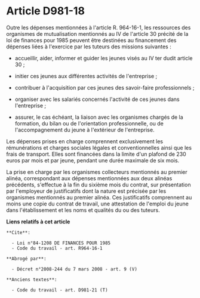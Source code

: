 # Article D981-18

Outre les dépenses mentionnées à l'article R. 964-16-1, les ressources des organismes de mutualisation mentionnés au IV de
l'article 30 précité de la loi de finances pour 1985 peuvent être destinées au financement des dépenses liées à l'exercice
par les tuteurs des missions suivantes :

- accueillir, aider, informer et guider les jeunes visés au IV ter dudit article 30 ;

- initier ces jeunes aux différentes activités de l'entreprise ;

- contribuer à l'acquisition par ces jeunes des savoir-faire professionnels ;

- organiser avec les salariés concernés l'activité de ces jeunes dans l'entreprise ;

- assurer, le cas échéant, la liaison avec les organismes chargés de la formation, du bilan ou de l'orientation
professionnelle, ou de l'accompagnement du jeune à l'extérieur de l'entreprise.

Les dépenses prises en charge comprennent exclusivement les rémunérations et charges sociales légales et conventionnelles
ainsi que les frais de transport. Elles sont financées dans la limite d'un plafond de 230 euros par mois et par jeune,
pendant une durée maximale de six mois.

La prise en charge par les organismes collecteurs mentionnés au premier alinéa, correspondant aux dépenses mentionnées aux
deux alinéas précédents, s'effectue à la fin du sixième mois du contrat, sur présentation par l'employeur de justificatifs
dont la nature est précisée par les organismes mentionnés au premier alinéa. Ces justificatifs comprennent au moins une copie
du contrat de travail, une attestation de l'emploi du jeune dans l'établissement et les noms et qualités du ou des tuteurs.

**Liens relatifs à cet article**

	**Cite**:

	  - Loi n°84-1208 DE FINANCES POUR 1985
	  - Code du travail - art. R964-16-1

	**Abrogé par**:

	  - Décret n°2008-244 du 7 mars 2008 - art. 9 (V)

	**Anciens textes**:

	  - Code du travail - art. D981-21 (T)
